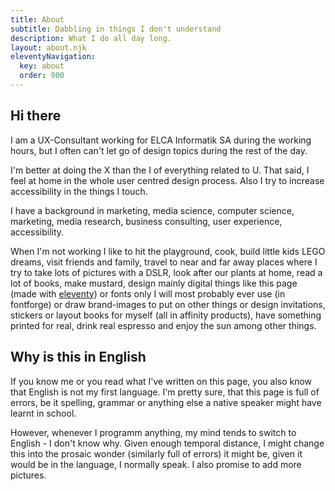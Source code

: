```yaml
---
title: About
subtitle: Dabbling in things I don't understand 
description: What I do all day long.
layout: about.njk
eleventyNavigation:
  key: about
  order: 900
---
```


## Hi there
I am a UX-Consultant working for ELCA Informatik SA during the working hours, but I often can't let go of design topics during the rest of the day. 

I'm better at doing the X than the I of everything related to U. That said, I feel at home in the whole user centred design process. Also I try to increase accessibility in the things I touch.

I have a background in marketing, media science, computer science, marketing, media research, business consulting, user experience, accessibility.

When I'm not working I like to hit the playground, cook, build little kids LEGO dreams, visit friends and family, travel to near and far away places where I try to take lots of pictures with a DSLR, look after our plants at home, read a lot of books, make mustard, design mainly digital things like this page (made with [eleventy](https://www.11ty.dev/)) or fonts only I will most probably ever use (in fontforge) or draw brand-images to put on other things or design invitations, stickers or layout books for myself (all in affinity products), have something printed for real, drink real espresso and enjoy the sun among other things. 

## Why is this in English
If you know me or you read what I've written on this page, you also know that English is not my first language. I'm pretty sure, that this page is full of errors, be it spelling, grammar or anything else a native speaker might have learnt in school.

However, whenever I programm anything, my mind tends to switch to English - I don't know why. Given enough temporal distance, I might change this into the prosaic wonder (similarly full of errors) it might be, given it would be in the language, I normally speak. I also promise to add more pictures. 